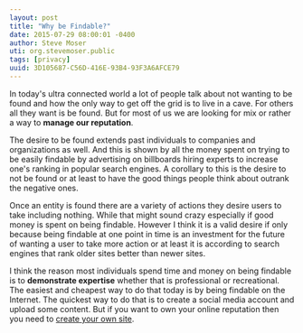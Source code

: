 ```yaml
---
layout: post
title: "Why be Findable?"
date: 2015-07-29 08:00:01 -0400
author: Steve Moser
uti: org.stevemoser.public
tags: [privacy]
uuid: 3D105687-C56D-416E-93B4-93F3A6AFCE79
---
```


In today's ultra connected world a lot of people talk about not wanting to be found and how the only way to get off the grid is to live in a cave. For others all they want is be found. But for most of us we are looking for mix or rather a way to **manage our reputation**.

The desire to be found extends past individuals to companies and organizations as well. And this is shown by all the money spent on trying to be easily findable by advertising on billboards hiring experts to increase one's ranking in popular search engines. A corollary to this is the desire to not be found or at least to have the good things people think about outrank the negative ones.
 
Once an entity is found there are a variety of actions they desire users to take including nothing. While that might sound crazy especially if good money is spent on being findable. However I think it is a valid desire if only because being findable at one point in time is an investment for the future of wanting a user to take more action or at least it is according to search engines that rank older sites better than newer sites.

I think the reason most individuals spend time and money on being findable is to **demonstrate expertise** whether that is professional or recreational. The easiest and cheapest way to do that today is by being findable on the Internet. The quickest way to do that is to create a social media account and upload some content. But if you want to own your online reputation then you need to [create your own site](tech/create-your-own-site.md).